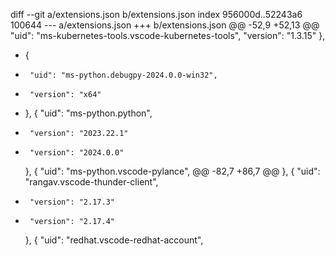 diff --git a/extensions.json b/extensions.json
index 956000d..52243a6 100644
--- a/extensions.json
+++ b/extensions.json
@@ -52,9 +52,13 @@
       "uid": "ms-kubernetes-tools.vscode-kubernetes-tools",
       "version": "1.3.15"
     },
+    {
+      "uid": "ms-python.debugpy-2024.0.0-win32",
+      "version": "x64"
+    },
     {
       "uid": "ms-python.python",
-      "version": "2023.22.1"
+      "version": "2024.0.0"
     },
     {
       "uid": "ms-python.vscode-pylance",
@@ -82,7 +86,7 @@
     },
     {
       "uid": "rangav.vscode-thunder-client",
-      "version": "2.17.3"
+      "version": "2.17.4"
     },
     {
       "uid": "redhat.vscode-redhat-account",
